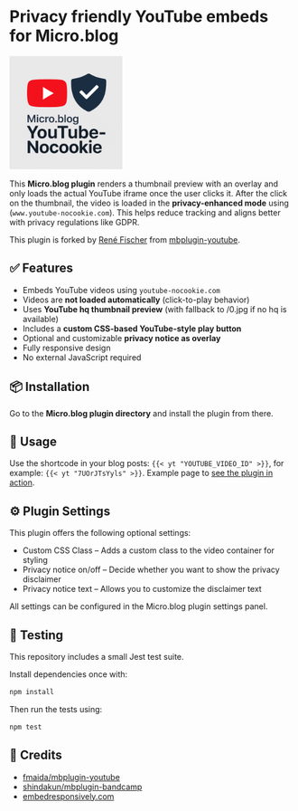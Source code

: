 # Privacy friendly YouTube embeds for Micro.blog

<img src="yt-nocookie-logo.png" alt="YouTube Nocookie Plugin Logo" width="200">

This **Micro.blog plugin** renders a thumbnail preview with an overlay and only loads the actual YouTube iframe once the user clicks it. After the click on the thumbnail, the video is loaded in the **privacy-enhanced mode** using (`www.youtube-nocookie.com`). This helps reduce tracking and aligns better with privacy regulations like GDPR.

This plugin is forked by [René Fischer](https://fischr.org) from [mbplugin-youtube](https://github.com/fmaida/mbplugin-youtube).

## ✅ Features
- Embeds YouTube videos using `youtube-nocookie.com`
- Videos are **not loaded automatically** (click-to-play behavior)
- Uses **YouTube hq thumbnail preview** (with fallback to /0.jpg if no hq is available)
- Includes a **custom CSS-based YouTube-style play button**
- Optional and customizable **privacy notice as overlay**
- Fully responsive design
- No external JavaScript required

## 📦 Installation
Go to the **Micro.blog plugin directory** and install the plugin from there.

## 📝 Usage
Use the shortcode in your blog posts: `{{< yt "YOUTUBE_VIDEO_ID" >}}`, for example: `{{< yt "7UOrJTsYyls" >}}`.
Example page to [see the plugin in action](https://fischr.org/2018/08/26/gardasee-again/).

## ⚙️ Plugin Settings

This plugin offers the following optional settings:
- Custom CSS Class – Adds a custom class to the video container for styling
- Privacy notice on/off – Decide whether you want to show the privacy disclaimer
- Privacy notice text – Allows you to customize the disclaimer text 

All settings can be configured in the Micro.blog plugin settings panel.

## 🧪 Testing

This repository includes a small Jest test suite.

Install dependencies once with:

```bash
npm install
```

Then run the tests using:

```bash
npm test
```

## 🙏 Credits

- [fmaida/mbplugin-youtube](https://github.com/fmaida/mbplugin-youtube)
- [shindakun/mbplugin-bandcamp](https://github.com/shindakun/mbplugin-bandcamp)
- [embedresponsively.com](http://embedresponsively.com)
